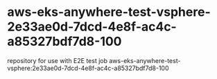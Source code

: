 # aws-eks-anywhere-test-vsphere-2e33ae0d-7dcd-4e8f-ac4c-a85327bdf7d8-100
repository for use with E2E test job aws-eks-anywhere-test-vsphere:2e33ae0d-7dcd-4e8f-ac4c-a85327bdf7d8-100
